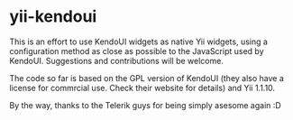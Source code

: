 yii-kendoui
===========

This is an effort to use KendoUI widgets as native Yii widgets, using a configuration
method as close as possible to the JavaScript used by KendoUI. Suggestions and contributions
will be welcome.

The code so far is based on the GPL version of KendoUI (they also have a license for
commrcial use. Check their website for details) and Yii 1.1.10.

By the way, thanks to the Telerik guys for being simply asesome again :D